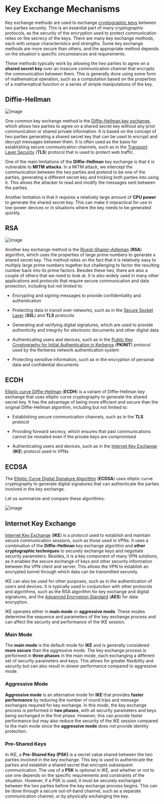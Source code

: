 # Key Exchange Mechanisms

Key exchange methods are used to exchange [cryptographic keys](https://www.cloudflare.com/learning/ssl/what-is-a-cryptographic-key/) between two parties securely. This is an essential part of many cryptographic protocols, as the security of the encryption used to protect communication relies on the secrecy of the keys. There are many key exchange methods, each with unique characteristics and strengths. Some key exchange methods are more secure than others, and the appropriate method depends on the situation's specific circumstances and requirements.

These methods typically work by allowing the two parties to agree on a **shared secret key** over an insecure communication channel that encrypts the communication between them. This is generally done using some form of mathematical operation, such as a computation based on the properties of a mathematical function or a series of simple manipulations of the key.

## Diffie-Hellman

![image](https://github.com/user-attachments/assets/d8010f30-fdf4-4938-917d-ccdf27294649)

One common key exchange method is the [Diffie-Hellman key exchange](https://www.comparitech.com/blog/information-security/diffie-hellman-key-exchange/), which allows two parties to agree on a shared secret key without any prior communication or shared private information. It is based on the concept of two parties generating a shared secret key that can be used to encrypt and decrypt messages between them. It is often used as the basis for establishing secure communication channels, such as in the [Transport Layer Security](https://www.cloudflare.com/learning/ssl/transport-layer-security-tls/) (**TLS**) protocol that is used to protect web traffic.

One of the main limitations of the **Diffie-Hellman** key exchange is that it is vulnerable to **MITM attacks**. In a MITM attack, we intercept the communication between the two parties and pretend to be one of the parties, generating a different secret key and tricking both parties into using it. This allows the attacker to read and modify the messages sent between the parties.

Another limitation is that it requires a relatively large amount of **CPU power** to generate the shared secret key. This can make it impractical for use in low-power devices or in situations where the key needs to be generated quickly.

## RSA

![image](https://github.com/user-attachments/assets/79c30bbd-9078-4779-b27e-f637cf3feff0)

Another key exchange method is the [Rivest–Shamir–Adleman](https://www.venafi.com/blog/how-diffie-hellman-key-exchange-different-rsa) (**RSA**) algorithm, which uses the properties of large prime numbers to generate a shared secret key. This method relies on the fact that it is relatively easy to multiply large prime numbers together but challenging to factor the resulting number back into its prime factors. Besides these two, there are also a couple of others that we need to look at. It is also widely used in many other applications and protocols that require secure communication and data protection, including but not limited to:

- Encrypting and signing messages to provide confidentiality and authentication

- Protecting data in transit over networks, such as in the [Secure Socket Layer](https://www.cloudflare.com/learning/ssl/what-is-ssl/) (**SSL**) and **TLS** protocols

- Generating and verifying digital signatures, which are used to provide authenticity and integrity for electronic documents and other digital data

- Authenticating users and devices, such as in the [Public Key Cryptography for Initial Authentication in Kerberos](https://www.ietf.org/rfc/rfc4556.txt) (**PKINIT**) protocol used by the Kerberos network authentication system

- Protecting sensitive information, such as in the encryption of personal data and confidential documents

## ECDH

[Elliptic curve Diffie-Hellman](https://medium.com/swlh/understanding-ec-diffie-hellman-9c07be338d4a) (**ECDH**) is a variant of Diffie-Hellman key exchange that uses elliptic curve cryptography to generate the shared secret key. It has the advantage of being more efficient and secure than the original Diffie-Hellman algorithm, including but not limited to:

- Establishing secure communication channels, such as in the **TLS** protocol

- Providing forward secrecy, which ensures that past communications cannot be revealed even if the private keys are compromised

- Authenticating users and devices, such as in the [Internet Key Exchange](https://docs.oracle.com/cd/E19683-01/816-7264/6md9iem1g/index.html) (**IKE**) protocol used in VPNs

## ECDSA

The [Elliptic Curve Digital Signature Algorithm](https://www.hypr.com/security-encyclopedia/elliptic-curve-digital-signature-algorithm) (**ECDSA**) uses elliptic curve cryptography to generate digital signatures that can authenticate the parties involved in the key exchange.

Let us summarize and compare these algorithms:

![image](https://github.com/user-attachments/assets/3dd02875-8fa0-448e-977d-64280ce51b7d)

## Internet Key Exchange

[Internet Key Exchange](https://www.hypr.com/security-encyclopedia/internet-key-exchange) (**IKE**) is a protocol used to establish and maintain secure communication sessions, such as those used in VPNs. It uses a combination of the **Diffie-Hellman** key exchange algorithm and **other cryptographic techniques** to securely exchange keys and negotiate security parameters. Besides, it is a key component of many VPN solutions, as it enables the secure exchange of keys and other security information between the VPN client and server. This allows the VPN to establish an encrypted tunnel through which data can be transmitted securely.

IKE can also be used for other purposes, such as in the authentication of users and devices. It is typically used in conjunction with other protocols and algorithms, such as the RSA algorithm for key exchange and digital signatures, and the [Advanced Encryption Standard](https://www.geeksforgeeks.org/advanced-encryption-standard-aes/) (**AES**) for data encryption.

IKE operates either in **main mode** or **aggressive mode**. These modes determine the sequence and parameters of the key exchange process and can affect the security and performance of the IKE session.

### Main Mode

The **main mode** is the default mode for **IKE** and is generally considered **more secure** than the aggressive mode. The key exchange process is performed in **three phases** in the main mode, each exchanging a different set of security parameters and keys. This allows for greater flexibility and security but can also result in slower performance compared to aggressive mode.

### Aggressive Mode

**Aggressive mode** is an alternative mode for **IKE** that provides **faster performance** by reducing the number of round trips and message exchanges required for key exchange. In this mode, the key exchange process is performed in **two phases**, with all security parameters and keys being exchanged in the first phase. However, this can provide faster performance but may also reduce the security of the IKE session compared to the main mode since the **aggressive mode** does not provide identity protection.

### Pre-Shared Keys
In IKE, a **Pre-Shared Key (PSK)** is a secret value shared between the two parties involved in the key exchange. This key is used to authenticate the parties and establish a shared secret that encrypts subsequent communication. The use of a **PSK** is optional in IKE, and whether or not to use one depends on the specific requirements and constraints of the situation. However, if a PSK is used, it must be securely exchanged between the two parties before the key exchange process begins. This can be done through a secure out-of-band channel, such as a separate communication channel, or by physically exchanging the key.
